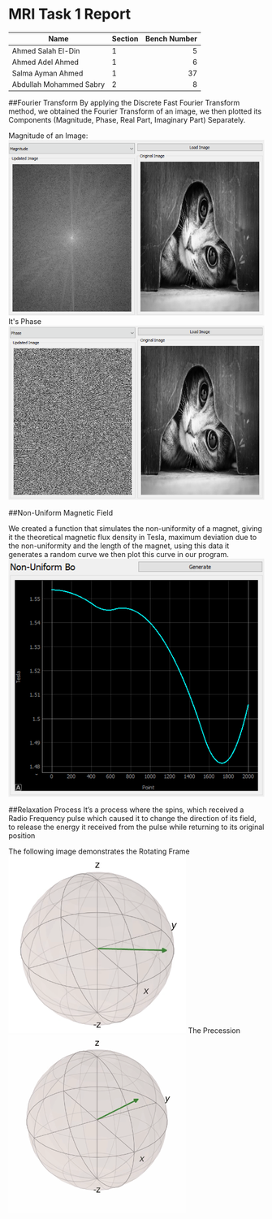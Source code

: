 # MRI Task 1 Report

| Name                    | Section | Bench Number |
|-------------------------|---------|-------------:|
| Ahmed Salah El-Din      | 1       |            5 |
| Ahmed Adel Ahmed        | 1       |           6  |
| Salma Ayman Ahmed       | 1       |           37 |
| Abdullah Mohammed Sabry | 2       |            8 |

##Fourier Transform
By applying the Discrete Fast Fourier Transform method, we obtained the Fourier Transform of an image, we then plotted its Components (Magnitude, Phase, Real Part, Imaginary Part) Separately.

Magnitude of an Image:
![alt text](Mag.png "Magnitude of the Fourier Transform of an image")
It's Phase
![alt text](Phase.png "Phase of the Fourier Transform of an image")

##Non-Uniform Magnetic Field

We created a function that simulates the non-uniformity of a magnet, giving it the theoretical magnetic flux density in Tesla, maximum deviation due to the non-uniformity and the length of the magnet, using this data it generates a random curve we then plot this curve in our program.
![alt text](Nonuniform.png "The generated curve of the non-uniformity effect.")

##Relaxation Process
It’s a process where the spins, which received a Radio Frequency pulse which caused it to change the direction of its field, to release the energy it received from the pulse while returning to its original position

The following image demonstrates the Rotating Frame
![alt text](Relaxation.gif "Rotating Frame.")
The Precession
![alt text](Precess.gif "The Precession.")

